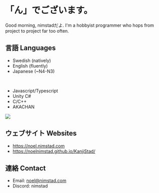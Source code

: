 # 「ん」でございます。 
Good morning, nimstadだよ. I'm a hobbyist programmer who hops from project to project far too often.

## 言語 Languages
- Swedish (natively)
- English (fluently)
- Japanese (~N4-N3)

<br/>

- Javascript/Typescript
- Unity C#
- C/C++
- AKACHAN

<img src="https://github-readme-stats.vercel.app/api/top-langs?username=NoelNimstad&show_icons=true&locale=en&theme=transparent&hide_border=true&hide_title=true&disable_animations=true&layout=compact"/>

## ウェブサイト Websites
- https://noel.nimstad.com
- https://noelnimstad.github.io/KanjiStad/

## 連絡 Contact
- Email: noel@nimstad.com
- Discord: nimstad
